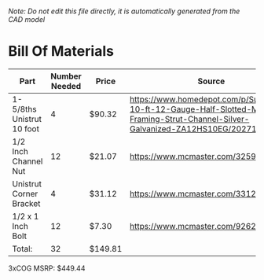 ###### Note: Do not edit this file directly, it is automatically generated from the CAD model 
# Bill Of Materials 
 |Part|Number Needed|Price|Source| 
 |----|----------|-----|-----|
|1-5/8ths Unistrut 10 foot|4|$90.32|https://www.homedepot.com/p/Superstrut-10-ft-12-Gauge-Half-Slotted-Metal-Framing-Strut-Channel-Silver-Galvanized-ZA12HS10EG/202714274|
|1/2 Inch Channel Nut|12|$21.07|https://www.mcmaster.com/3259T15/|
|Unistrut Corner Bracket|4|$31.12|https://www.mcmaster.com/33125T21/|
|1/2 x 1 Inch Bolt|12|$7.30|https://www.mcmaster.com/92620A709/|
|Total: |32|$149.81| |

 3xCOG MSRP: $449.44